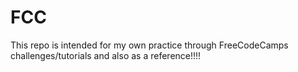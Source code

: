 # FCC
This repo is intended for my own practice through FreeCodeCamps challenges/tutorials and also as a reference!!!!
